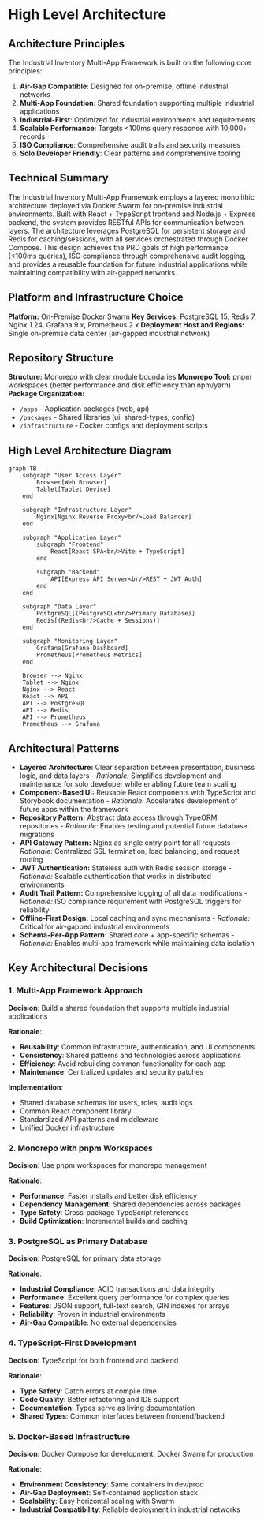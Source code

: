 # High Level Architecture

## Architecture Principles

The Industrial Inventory Multi-App Framework is built on the following core principles:

1. **Air-Gap Compatible**: Designed for on-premise, offline industrial networks
2. **Multi-App Foundation**: Shared foundation supporting multiple industrial applications
3. **Industrial-First**: Optimized for industrial environments and requirements
4. **Scalable Performance**: Targets <100ms query response with 10,000+ records
5. **ISO Compliance**: Comprehensive audit trails and security measures
6. **Solo Developer Friendly**: Clear patterns and comprehensive tooling

## Technical Summary

The Industrial Inventory Multi-App Framework employs a layered monolithic architecture deployed via Docker Swarm
for on-premise industrial environments. Built with React + TypeScript frontend and Node.js + Express backend, the
system provides RESTful APIs for communication between layers. The architecture leverages PostgreSQL for persistent
storage and Redis for caching/sessions, with all services orchestrated through Docker Compose. This design achieves
the PRD goals of high performance (<100ms queries), ISO compliance through comprehensive audit logging, and provides
a reusable foundation for future industrial applications while maintaining compatibility with air-gapped networks.

## Platform and Infrastructure Choice

**Platform:** On-Premise Docker Swarm
**Key Services:** PostgreSQL 15, Redis 7, Nginx 1.24, Grafana 9.x, Prometheus 2.x
**Deployment Host and Regions:** Single on-premise data center (air-gapped industrial network)

## Repository Structure

**Structure:** Monorepo with clear module boundaries
**Monorepo Tool:** pnpm workspaces (better performance and disk efficiency than npm/yarn)
**Package Organization:**

- `/apps` - Application packages (web, api)
- `/packages` - Shared libraries (ui, shared-types, config)
- `/infrastructure` - Docker configs and deployment scripts

## High Level Architecture Diagram

```mermaid
graph TB
    subgraph "User Access Layer"
        Browser[Web Browser]
        Tablet[Tablet Device]
    end

    subgraph "Infrastructure Layer"
        Nginx[Nginx Reverse Proxy<br/>Load Balancer]
    end

    subgraph "Application Layer"
        subgraph "Frontend"
            React[React SPA<br/>Vite + TypeScript]
        end

        subgraph "Backend"
            API[Express API Server<br/>REST + JWT Auth]
        end
    end

    subgraph "Data Layer"
        PostgreSQL[(PostgreSQL<br/>Primary Database)]
        Redis[(Redis<br/>Cache + Sessions)]
    end

    subgraph "Monitoring Layer"
        Grafana[Grafana Dashboard]
        Prometheus[Prometheus Metrics]
    end

    Browser --> Nginx
    Tablet --> Nginx
    Nginx --> React
    React --> API
    API --> PostgreSQL
    API --> Redis
    API --> Prometheus
    Prometheus --> Grafana
```

## Architectural Patterns

- **Layered Architecture:** Clear separation between presentation, business logic, and data layers - _Rationale:_ Simplifies development and maintenance for solo developer while enabling future team scaling
- **Component-Based UI:** Reusable React components with TypeScript and Storybook documentation - _Rationale:_ Accelerates development of future apps within the framework
- **Repository Pattern:** Abstract data access through TypeORM repositories - _Rationale:_ Enables testing and potential future database migrations
- **API Gateway Pattern:** Nginx as single entry point for all requests - _Rationale:_ Centralized SSL termination, load balancing, and request routing
- **JWT Authentication:** Stateless auth with Redis session storage - _Rationale:_ Scalable authentication that works in distributed environments
- **Audit Trail Pattern:** Comprehensive logging of all data modifications - _Rationale:_ ISO compliance requirement with PostgreSQL triggers for reliability
- **Offline-First Design:** Local caching and sync mechanisms - _Rationale:_ Critical for air-gapped industrial environments
- **Schema-Per-App Pattern:** Shared core + app-specific schemas - _Rationale:_ Enables multi-app framework while maintaining data isolation

## Key Architectural Decisions

### 1. Multi-App Framework Approach

**Decision**: Build a shared foundation that supports multiple industrial applications

**Rationale**:

- **Reusability**: Common infrastructure, authentication, and UI components
- **Consistency**: Shared patterns and technologies across applications
- **Efficiency**: Avoid rebuilding common functionality for each app
- **Maintenance**: Centralized updates and security patches

**Implementation**:

- Shared database schemas for users, roles, audit logs
- Common React component library
- Standardized API patterns and middleware
- Unified Docker infrastructure

### 2. Monorepo with pnpm Workspaces

**Decision**: Use pnpm workspaces for monorepo management

**Rationale**:

- **Performance**: Faster installs and better disk efficiency
- **Dependency Management**: Shared dependencies across packages
- **Type Safety**: Cross-package TypeScript references
- **Build Optimization**: Incremental builds and caching

### 3. PostgreSQL as Primary Database

**Decision**: PostgreSQL for primary data storage

**Rationale**:

- **Industrial Compliance**: ACID transactions and data integrity
- **Performance**: Excellent query performance for complex queries
- **Features**: JSON support, full-text search, GIN indexes for arrays
- **Reliability**: Proven in industrial environments
- **Air-Gap Compatible**: No external dependencies

### 4. TypeScript-First Development

**Decision**: TypeScript for both frontend and backend

**Rationale**:

- **Type Safety**: Catch errors at compile time
- **Code Quality**: Better refactoring and IDE support
- **Documentation**: Types serve as living documentation
- **Shared Types**: Common interfaces between frontend/backend

### 5. Docker-Based Infrastructure

**Decision**: Docker Compose for development, Docker Swarm for production

**Rationale**:

- **Environment Consistency**: Same containers in dev/prod
- **Air-Gap Deployment**: Self-contained application stack
- **Scalability**: Easy horizontal scaling with Swarm
- **Industrial Compatibility**: Reliable deployment in industrial networks
